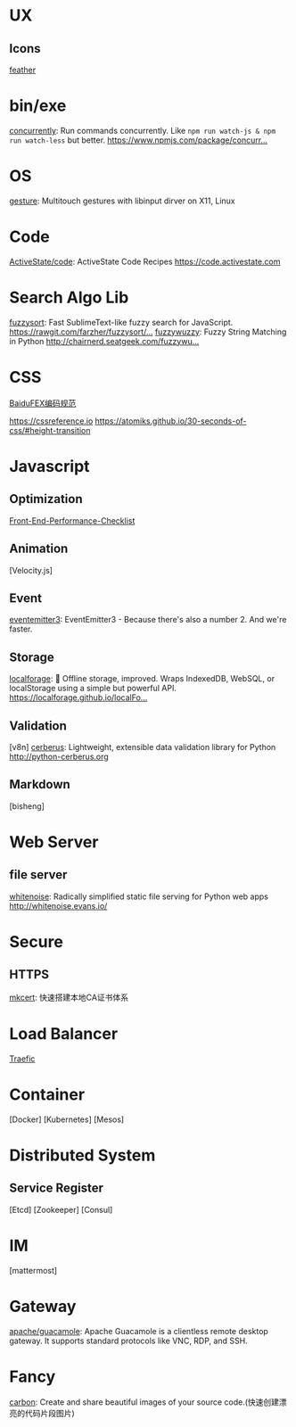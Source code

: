 # UX
## Icons
[feather](https://github.com/feathericons/feather)

# bin/exe
[concurrently](https://github.com/kimmobrunfeldt/concurrently): Run commands concurrently. Like `npm run watch-js & npm run watch-less` but better. https://www.npmjs.com/package/concurr…


# OS
[gesture](https://github.com/iberianpig/fusuma): Multitouch gestures with libinput dirver on X11, Linux


# Code
[ActiveState/code](https://github.com/ActiveState/code): ActiveState Code Recipes 
https://code.activestate.com



# Search Algo Lib

[fuzzysort](https://github.com/farzher/fuzzysort): Fast SublimeText-like fuzzy search for JavaScript. https://rawgit.com/farzher/fuzzysort/…
[fuzzywuzzy](https://github.com/seatgeek/fuzzywuzzy): Fuzzy String Matching in Python http://chairnerd.seatgeek.com/fuzzywu…


# CSS
[BaiduFEX编码规范](https://github.com/fex-team/styleguide/blob/master/css.md)

https://cssreference.io
https://atomiks.github.io/30-seconds-of-css/#height-transition


# Javascript
## Optimization
[Front-End-Performance-Checklist](https://github.com/thedaviddias/Front-End-Performance-Checklist)


## Animation
[Velocity.js]

## Event
[eventemitter3](https://github.com/primus/eventemitter3): EventEmitter3 - Because there's also a number 2. And we're faster.

## Storage
[localforage](https://github.com/localForage/localForage): 💾 Offline storage, improved. Wraps IndexedDB, WebSQL, or localStorage using a simple but powerful API. https://localforage.github.io/localFo…

## Validation
[v8n]
[cerberus](https://github.com/pyeve/cerberus): Lightweight, extensible data validation library for Python http://python-cerberus.org
## Markdown
[bisheng]

# Web Server
## file server
[whitenoise](https://github.com/evansd/whitenoise): Radically simplified static file serving for Python web apps http://whitenoise.evans.io/

# Secure
## HTTPS
[mkcert](https://github.com/FiloSottile/mkcert): 快速搭建本地CA证书体系

# Load Balancer

[Traefic](https://github.com/containous/traefik)


# Container

[Docker]
[Kubernetes]
[Mesos]


# Distributed System

## Service Register

[Etcd]
[Zookeeper]
[Consul]


# IM

[mattermost]

# Gateway

[apache/guacamole](http://guacamole.apache.org/): Apache Guacamole is a clientless remote desktop gateway. It supports standard protocols like VNC, RDP, and SSH.

# Fancy

[carbon](https://github.com/dawnlabs/carbon): Create and share beautiful images of your source code.(快速创建漂亮的代码片段图片)


